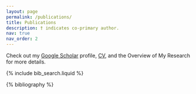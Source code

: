 ```yaml
---
layout: page
permalink: /publications/
title: Publications
description: † indicates co-primary author.
nav: true
nav_order: 2
---
```


<i class="fas fa-hand-point-right"></i> Check out my [Google Scholar](https://scholar.google.com/citations?user=-_-a5aoAAAAJ&hl=en) profile, [CV](https://yuxuanliu99.github.io/cv/), and the Overview of My Research for more details.

<!-- _pages/publications.md -->

<!-- Bibsearch Feature -->

{% include bib_search.liquid %}

<div class="publications">

{% bibliography %}

</div>
